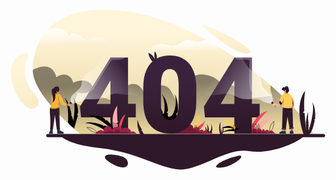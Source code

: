 <a href="https://pugavkomm.github.io" target="_blank">
  <div class="container">
  <div class="row">
    <div class="col-sm-12 col-md-12 mt-5 mb-5">
      <svg width="100%" height="auto" viewBox="0 0 636 324" fill="none" xmlns="http://www.w3.org/2000/svg">
<g id="OBJECTS">
<g id="Group">
<path id="Vector" d="M101.3 255.2C101.3 255.2 111.1 272.6 181.8 280.5C252.5 288.4 288.2 314.9 333.1 322.8C378 330.7 433.6 278.5 481.8 286.5C530 294.4 588.2 264.2 592.8 255.2H101.3Z" fill="#2F1829"/>
<path id="Vector_2" d="M611.9 251.7H601.4L140.8 251.8C140.8 251.8 136.1 248.1 128.9 241.8C125.8 239.1 122.2 235.9 118.3 232.3C116.9 231 115.4 229.6 113.9 228.2C100.2 215.3 83.6 198.2 70.1 180.1C55.9 161 45.1 140.6 44.8 122.6C44.8 122.2 44.8 121.8 44.8 121.4C45 104 48.4 85.1 56.9 67.7C61.9 57.5 68.5 47.8 77.3 39C100.1 16.2 137.1 0.300011 194.5 0.800011C261.4 1.30001 330.8 26.3 393.5 60.8C406.6 68 419.4 75.7 431.9 83.6C441.1 89.5 450.1 95.5 458.8 101.6C483.1 118.6 505.6 136.4 525.5 153.8C570.6 193.1 602.3 230.4 611.9 251.7Z" fill="url(#paint0_linear)"/>
<path id="Vector_3" opacity="0.45" d="M611.9 251.7H601.4L140.8 251.8C140.8 251.8 136.1 248.1 128.9 241.8C125.8 239.1 122.2 235.9 118.3 232.3C116.9 231 115.4 229.6 113.9 228.2C100.2 215.3 83.6 198.2 70.1 180.1C55.9 161 45.1 140.6 44.8 122.6C50.5 119.6 63.9 113.5 75 116.3C89.5 119.9 92.6 137.2 92.6 137.2C92.6 137.2 103 128.8 113.9 132.8C124.8 136.8 126.5 148.4 126.5 148.4C126.5 148.4 139.4 141.8 150.9 144.6C162.5 147.4 171.8 158.6 159.4 165.9C147.1 173.1 133.3 167.5 132.9 167.4C133.1 167.6 137.9 174.2 129.1 182.2C120.1 190.4 154.6 197.5 154.6 197.5C154.6 197.5 155.9 175.1 179 177.6C202.1 180.1 220.8 192.6 220.8 192.6C220.8 192.6 222 158.3 240.5 152C259 145.7 268.5 165.9 268.5 165.9C268.5 165.9 309.5 139.4 323.4 164.1C337.3 188.8 337.9 193.5 337.9 193.5C337.9 193.5 349.8 128.5 387 131.5C424.2 134.5 431.1 160.3 430.5 162.9C429.9 165.5 441.2 146.2 452.4 156.7C463.6 167.2 470.1 181.8 470.1 181.8L529 174.9C529 174.9 523 163.3 525.4 153.8C570.6 193.1 602.3 230.4 611.9 251.7Z" fill="url(#paint1_linear)"/>
<path id="Vector_4" d="M431.9 83.6H257.8C279.6 83.6 283.9 75.7 296.8 71.4C297.4 71.2 298 71 298.6 70.9C310.7 67.8 320.6 74.7 328.3 74.4C336.4 74.1 345.3 65.5 354.6 62.5C357.7 61.5 361 61.8 364.3 62.6C370.8 64.1 377.6 67.4 384.5 66.1C390.5 65 391 62.5 393.4 60.8C406.6 68 419.5 75.6 431.9 83.6Z" fill="url(#paint2_linear)"/>
<path id="Vector_5" d="M206.5 67.7H56.9C61.8 57.7 68.3 48.1 76.9 39.4C77 39.3 77.2 39.1 77.3 39C80.8 38.3 84.6 37.8 88.7 37.6C112.4 36.6 117.4 54.5 117.4 54.5C117.4 54.5 123.6 46.2 134.8 50.2C146 54.2 142.1 59.1 151 61.8C152.2 62.1 153.4 62.2 154.7 62.1C163.2 61.4 173.9 52.1 183.4 55.5C194.4 59.4 187.3 67.7 206.5 67.7Z" fill="url(#paint3_linear)"/>
<path id="Vector_6" d="M631.8 258.5H75.5C73.6 258.5 72.1 257 72.1 255.1C72.1 253.2 73.6 251.7 75.5 251.7H631.8C633.7 251.7 635.2 253.2 635.2 255.1C635.2 257 633.7 258.5 631.8 258.5Z" fill="#2F1829"/>
<path id="Vector_7" opacity="0.25" d="M364.4 62.5C354.5 65 343.3 75.8 336 77.4C326.9 79.4 316.3 74.8 306 72.2C302.9 71.4 300.5 71 298.6 70.8C310.7 67.7 320.6 74.6 328.3 74.3C336.4 74 345.3 65.4 354.6 62.4C357.8 61.4 361 61.7 364.4 62.5Z" fill="white"/>
<path id="Vector_8" opacity="0.25" d="M154.7 62.1C145.8 66.8 141.6 56.2 133.9 52.7C125 48.7 118.7 61.2 116.1 59C113.5 56.9 112.3 47.6 102.2 42.8C96.5 40.1 85.4 39.5 77 39.5C77.1 39.4 77.3 39.2 77.4 39.1C80.9 38.4 84.7 37.9 88.8 37.7C112.5 36.7 117.5 54.6 117.5 54.6C117.5 54.6 123.7 46.3 134.9 50.3C146.1 54.3 142.2 59.2 151.1 61.9C152.2 62.1 153.5 62.2 154.7 62.1Z" fill="white"/>
<path id="Vector_9" d="M394.9 40.3C394.9 40.3 457.4 96.1 482.1 88.5C507 80.9 351.2 7.20001 394.9 40.3Z" fill="url(#paint4_linear)"/>
<path id="Vector_10" d="M35 97C35 97 13.7 134.4 50.9 173.8C59.5 182.9 60.5 199.9 43.3 200.8C26.1 201.7 -0.599994 159.8 0.300006 126.1C1.30001 92.4 40.8 77.1 35 97Z" fill="url(#paint5_linear)"/>
<path id="Vector_11" d="M461 295.7C461 295.7 425 303.6 415.8 315.9C411.3 321.9 429.2 321 444.5 314.4C460.5 307.5 473.6 294.9 461 295.7Z" fill="#2F1829"/>
<path id="Vector_12" d="M200.2 293.4C200.2 293.4 214.2 293.1 226.5 297.9C238.8 302.7 241.5 317.4 229.2 319.2C217 321 189.1 304.7 190.7 298.1C191.9 293.1 200.2 293.4 200.2 293.4Z" fill="#2F1829"/>
</g>
<path id="Vector_13" d="M136.3 213.7L128.4 241.1C125.3 238.4 121.7 235.2 117.8 231.6L116.1 228.4C116.1 228.4 119.1 193.2 109.2 179.1C118.7 185.7 123.3 212.4 123.3 212.4L121.8 214.4H123.3C123.3 214.4 125.7 218.9 126.6 225.5C132.7 193.9 126.8 178.6 126.6 178.1C126.8 178.4 131.6 184.2 134.4 193.8C137.3 203.6 136.2 209.7 136.2 209.7L133.8 213.6H136.3V213.7Z" fill="black"/>
<g id="Group_2">
<g id="Group_3">
<path id="Vector_14" d="M376.1 240.6C376.1 240.6 378.7 238.3 380.6 235.8C380.9 235.4 381.3 234.9 381.5 234.5L382.7 235.9L382.3 233.7C382.3 233.7 390.4 230.9 393.3 223.1C391.5 231.6 388.1 238 384.1 240.9C382.3 242.2 380.5 242.8 378.6 242.7C372.3 242.5 376.1 240.6 376.1 240.6Z" fill="#F3475C"/>
<g id="Group_4" opacity="0.25">
<path id="Vector_15" opacity="0.25" d="M393.3 223.1C392.6 225.3 391.8 227.5 390.8 229.6C389.8 231.7 388.7 233.7 387.4 235.6C386.1 237.5 384.5 239.3 382.6 240.6C380.7 242 378.3 242.7 376 242.6C375.9 242.6 375.8 242.5 375.8 242.4C375.8 242.3 375.9 242.2 376 242.2C378.3 242.4 380.5 241.7 382.4 240.4C384.3 239.1 385.9 237.4 387.2 235.5C388.6 233.6 389.7 231.6 390.7 229.5C391.7 227.5 392.5 225.3 393.3 223.1Z" fill="white"/>
</g>
<path id="Vector_16" opacity="0.25" d="M376.1 240.6C376.1 240.6 378.7 238.3 380.6 235.8C381.4 238.2 383.1 240 384.1 240.9C382.3 242.2 380.5 242.8 378.6 242.7C372.3 242.5 376.1 240.6 376.1 240.6Z" fill="black"/>
</g>
<path id="Vector_17" d="M313.5 225.2C313.5 225.2 294.9 207.7 297.9 184.4C299.8 195.2 307.7 208.1 307.7 208.1L306.7 211L310.2 210.3C310.2 210.3 314.6 183.7 304.7 170.8C318.1 184.6 317.9 205.1 317.9 205.1L315.4 208.9L317.9 210C317.9 210 315 220 323.7 216.1C332.4 212.3 337.9 179.2 330 170.8C339.4 178.9 337.9 206.8 337.9 207.7C337.9 208.6 333.8 212.4 333.8 212.4L336.9 214.7C336.9 214.7 335 233.6 313.5 225.2Z" fill="black"/>
<path id="Vector_18" d="M398.8 250C398.8 250 392.3 243.9 393.4 235.8C394.1 239.6 396.8 244 396.8 244L396.5 245L397.7 244.8C397.7 244.8 399.2 235.5 395.8 231.1C400.4 235.9 400.4 243 400.4 243L399.5 244.3L400.4 244.7C400.4 244.7 399.4 248.2 402.4 246.8C405.4 245.5 407.3 234 404.6 231.1C407.9 233.9 407.3 243.6 407.3 243.9C407.3 244.2 405.9 245.5 405.9 245.5L407 246.3C406.9 246.4 406.3 253 398.8 250Z" fill="black"/>
<g id="Group_5">
<path id="Vector_19" d="M374 241.1L368.7 241.5C372.5 238.1 371.9 234.8 371.4 233.3C371.2 232.8 371 232.4 371 232.4L373.5 232L372.1 230.1C372.1 230.1 376.6 224.9 378.3 211.1C383.6 220.4 381.5 228.8 378.7 234.3C376.6 238.6 374 241.1 374 241.1Z" fill="#FFCA51"/>
<g id="Group_6" opacity="0.25">
<path id="Vector_20" opacity="0.25" d="M378.3 211.1C378.9 213.7 379.2 216.3 379.3 218.9C379.4 221.5 379.4 224.2 379 226.8C378.6 229.4 378 232 377 234.4C376 236.8 374.5 239.1 372.7 241.1C372.6 241.2 372.5 241.2 372.4 241.1C372.3 241 372.3 240.9 372.4 240.8C374.2 238.9 375.6 236.7 376.7 234.3C377.7 231.9 378.4 229.3 378.8 226.8C379.2 224.2 379.3 221.6 379.2 219C379.1 216.3 378.9 213.7 378.3 211.1Z" fill="white"/>
</g>
<path id="Vector_21" opacity="0.25" d="M374 241.1L368.7 241.5C372.5 238.1 371.9 234.8 371.4 233.3C374.2 235 377 234.8 378.7 234.3C376.6 238.6 374 241.1 374 241.1Z" fill="black"/>
</g>
<path id="Vector_22" d="M408.3 251.1H323L336.7 240C336.7 240 354.9 230.6 362.5 232.6C370.1 234.5 368.9 240.9 368.9 240.9C368.9 240.9 369.4 240.4 370.1 239.8C371.8 238.5 375 236.7 378.2 238.6C382.8 241.4 382.1 245 382.1 245.2C382.2 245.1 385 242.4 387.3 243.2C389.6 244.1 390.5 246.6 390.5 246.6C390.5 246.6 393.5 242.5 396 244C398.5 245.5 400 248.6 400 248.6C400 248.6 404 244.6 408.3 251.1Z" fill="#982245"/>
<path id="Vector_23" opacity="0.25" d="M391.9 251.1H323.1L336.8 240C336.8 240 355 230.6 362.6 232.6C370.2 234.5 369 240.9 369 240.9C369 240.9 369.5 240.4 370.2 239.8C370.4 241.2 370.4 242.6 370.2 244C370.2 244 374.1 242.5 376.6 244.6C379.1 246.7 378.4 248.6 378.4 248.6C378.4 248.6 381.8 246.6 385.7 248.6C386.8 249.3 389.3 250.2 391.9 251.1Z" fill="black"/>
</g>
<g id="Group_7">
<path id="Vector_24" d="M237.3 191.1V97.5H201.8V97.8L159 166.6L140.3 196.7L142.4 218.4H201.8V251H237.3V218.4H253V191H237.3V191.1ZM201.8 191.1H174.2L199.6 147.4L201.8 143.8V191.1Z" fill="url(#paint6_linear)"/>

<path id="Vector_26" d="M487.5 191.1V97.5H452V97.8L390.5 196.7L392.6 218.4H452V251H487.5V218.4H503.1V191H487.5V191.1ZM452 191.1H424.4L449.8 147.4L452 143.8V191.1V191.1Z" fill="url(#paint8_linear)"/>
<path id="Vector_27" opacity="0.25" d="M230.7 97.5C225.9 103.6 209.6 101.4 206 101.8C201.8 102.2 172.9 153.1 169 159.6C166.4 163.8 161.9 165.8 159.1 166.7L201.9 97.9V97.6H230.7V97.5Z" fill="white"/>
<path id="Vector_28" opacity="0.25" d="M487.5 97.5V168.3C478.4 160.7 483.4 104.9 482 103.1C480.5 101.1 461.5 102.4 458 101.3C455.7 100.6 453.8 98.6 452.8 97.4H487.5V97.5Z" fill="white"/>
<path id="Vector_29" opacity="0.25" d="M329.1 232.4C300.5 233.7 303.8 192.4 303.8 192.4C304 202.9 305.4 210.6 308.1 215.6C311 220.9 315.6 223.6 321.8 223.6C327.8 223.6 332.3 221 335.2 215.8C338.1 210.6 339.6 202.5 339.6 191.5V153.5C339.6 142.5 338.2 134.2 335.3 128.8C332.4 123.3 327.8 120.6 321.6 120.6C321.6 120.6 339.3 118.4 346.6 144.7C353.8 171 357.8 231.1 329.1 232.4Z" fill="black"/>

</g>
  <g id="zero">
    <path id="Vector_25" d="M361.2 110.3C351.9 99 338.7 93.3 321.6 93.3C304.6 93.3 291.4 98.9 282.1 110.2C272.8 121.5 268.1 137.4 268.1 158.2V186.3C268.1 206.9 272.8 222.9 282.1 234.2C291.5 245.5 304.7 251.2 321.8 251.2C338.7 251.2 351.9 245.6 361.2 234.3C370.5 223 375.2 207.1 375.2 186.3V158.3C375.2 137.6 370.5 121.6 361.2 110.3ZM303.8 151.3C304 141 305.5 133.4 308.3 128.3C311.1 123.2 315.5 120.7 321.6 120.7C327.9 120.7 332.4 123.4 335.3 128.9C338.2 134.4 339.6 142.6 339.6 153.6V191.6C339.5 202.6 338.1 210.7 335.2 215.9C332.3 221.1 327.8 223.7 321.8 223.7C315.5 223.7 311 221 308.1 215.7C305.4 210.7 303.9 202.9 303.8 192.5C303.8 191.9 303.8 191.2 303.8 190.6V151.3V151.3Z" fill="url(#paint7_linear)"/>
    <path id="Vector_30" d="M291.5 110.1C291.5 110.1 279.6 101.5 278.3 88.1C286.9 90.5 291.5 101 291.5 101C291.5 101 289.3 91.4 291.5 84.9C297.8 94.1 296.1 101.6 291.5 110.1Z" fill="url(#paint9_linear)"/>
  </g>
<g id="Group_8">
<g id="Group_9">
<path id="Vector_31" d="M569.9 241.4V244.7C569.3 244.6 567.9 244.7 566.7 244.9C565.9 245 565.2 245 564.8 245.1L564.5 242.3L565.8 242.1L569.9 241.4Z" fill="url(#paint10_linear)"/>
<g id="handboy">
<path id="Vector_32" d="M529.1 188C529.1 188 529.2 188.3 528.8 188.7C528.5 189 528 189.3 527.1 189.7C521.7 191.8 510.6 186.7 504.5 183.3C498.5 179.9 481.3 182.7 469.7 181.1C458.1 179.5 453.2 173.3 442.8 170.7C432.4 168.1 393.6 179.3 391.4 170.6C389.2 161.9 432.8 77.2 436.6 83.1C440.3 89 453.2 89.4 462.3 94.1C471.4 98.8 479.1 122.1 489.2 124.4C490.6 124.7 491.9 125.2 493.2 125.9C501.2 130.2 507 140.9 507.2 149.7C507.4 159.9 521.4 168.1 526.5 173.6C531.5 179.2 529.1 188 529.1 188Z" fill="url(#paint11_linear)"/>
<path id="Vector_33" opacity="0.25" d="M529.1 188C529.1 188 529.2 188.3 528.8 188.7C530.6 177.5 520.3 172.2 510.8 164.4C501.1 156.3 505.2 150.2 503.2 141.9C502 137 497 130.5 493.2 126C501.2 130.3 507 141 507.2 149.8C507.4 160 521.4 168.2 526.5 173.7C531.5 179.2 529.1 188 529.1 188Z" fill="white"/>
<path id="Vector_34" d="M528.9 186.5L526.3 188.9C525.9 189.2 526.1 189.8 526.5 190L528.7 190.7L533.7 196.2C533.9 196.4 534.3 196.5 534.5 196.2L535.3 195.4C535.5 195.2 535.6 194.8 535.3 194.6L530.3 189.1L529.8 186.9C529.8 186.3 529.2 186.1 528.9 186.5Z" fill="#2F1829"/>
<path id="Vector_35" d="M548.7 190C548 190.9 547.2 192 546.3 193.1C546 193.5 545.6 193.9 545.3 194.3C543.9 196 542.7 197.4 542.3 197.5C541.3 197.7 535.7 194.5 534.9 194.5C534.1 194.5 532.2 195.9 531.7 195.7C531.2 195.6 528.5 193.1 528.6 192.4C528.7 191.8 531.1 189.6 532.3 189.3C532.6 189.2 533.4 189.3 534.3 189.5H534.4C536.7 190 540.1 191.1 540.6 190.8C540.9 190.7 541.4 189.8 542 188.7C542.2 188.3 542.4 187.9 542.6 187.5C542.9 187 543.1 186.5 543.4 186C543.6 185.5 543.8 185.1 544 184.8C544.5 185.6 545.3 186.6 546.2 187.5C547.2 188.8 548.2 189.8 548.7 190Z" fill="url(#paint12_linear)"/>
</g>
<path id="Vector_36" d="M571.4 196.6C571.4 198.4 571.4 200.2 571.3 201.6C570.9 207.3 570.4 211.9 568.5 212C566.6 212.1 566.2 196.7 566.3 195.8C566.3 195.6 566.3 195.2 566.4 194.7C566.5 193 566.5 190 566.5 188.7C566.5 188.4 566.5 188.2 566.5 188.1L566.9 187.9L571.1 185.2C571.1 185.2 571.3 188.8 571.5 193C571.5 193.6 571.5 194.1 571.5 194.7C571.4 195.3 571.4 195.9 571.4 196.6Z" fill="url(#paint13_linear)"/>
<path id="Vector_37" opacity="0.25" d="M571.4 196.6C570.4 197.4 568.8 198.5 567.2 198.6C564.6 198.7 568.4 193.2 569.3 193.1C569.6 193.1 570.4 193 571.3 193C571.3 193.6 571.3 194.1 571.3 194.7C571.4 195.3 571.4 195.9 571.4 196.6Z" fill="black"/>
<path id="Vector_38" d="M571.4 194.7C570.3 195.1 568.9 195.3 567 194.9C566.7 194.8 566.5 194.8 566.3 194.6C564.7 193.7 565.3 191 566.4 188.6C566.5 188.3 566.7 188 566.8 187.8L571 185.1C571 185.1 571.3 189.8 571.4 194.7Z" fill="#2F1829"/>
<path id="Vector_39" d="M562.5 164.2C562.4 164.8 562.2 165.5 561.7 166.2C561.2 167.1 560.4 168 559.7 168.6C559.1 169 558.6 169.3 558.2 169.3C556.9 169.1 555.2 166.9 555.1 166.5C555.1 166.1 556.5 165.9 556.4 164.7C556.2 163.5 555.4 163.3 554.9 163.5C554.3 163.7 553.6 165 553.6 166.2C553.2 166.1 552.5 164.7 551.1 163.8C550.7 163.6 550.3 163.4 549.8 163.3C549.2 163.2 548.5 163.2 547.7 163.5C547.3 159.1 550 157.2 552 158C552 158 551.3 156.5 550.2 156.2C552.7 156.6 553.3 158.7 553.3 158.7C553.3 158.7 554 155.8 557.1 155.4C560.2 155 560.8 159.1 560.8 159.1C560.8 159.1 561.5 157.1 561.2 155.9C561.8 157.5 561.1 160.2 561.1 160.2C561.1 160.2 562.6 160.6 563 162.6C561.7 161.6 561.7 161.7 561.7 161.7C561.7 161.7 562.6 162.3 562.5 164.2Z" fill="#2F172B"/>
<path id="Vector_40" d="M559.7 168.5C559.5 169.2 559.2 169.8 559.1 170.1C558.8 170.7 555.6 173.4 553.3 170.3C551.4 167.7 551.1 164.7 551.1 163.8C552.5 164.6 553.2 166.1 553.6 166.2C553.6 165 554.3 163.8 554.9 163.5C555.5 163.3 556.2 163.5 556.4 164.7C556.6 165.9 555.1 166.1 555.1 166.5C555.1 166.9 556.8 169.1 558.2 169.3C558.6 169.2 559.1 169 559.7 168.5Z" fill="url(#paint14_linear)"/>
<path id="Vector_41" d="M561.3 155.6C561.2 155.4 561.2 155.3 561.1 155.2C561.2 155.3 561.2 155.5 561.3 155.6Z" fill="#2F172B"/>
<path id="Vector_42" d="M572.4 184.6C572.1 185.2 571.7 185.7 571.4 186.2C571.3 186.3 571.2 186.5 571.1 186.6C570.1 187.8 569.2 188.5 569.2 188.5C569.2 188.5 569.2 188.5 569.2 188.6C569.2 188.7 569.2 188.8 569.3 189C569.4 189.4 569.5 190.1 569.6 191C569.6 191.1 569.6 191.3 569.7 191.4C569.8 191.8 569.8 192.2 569.8 192.6C569.8 192.8 569.9 193.1 569.9 193.3C569.9 193.4 569.9 193.6 569.9 193.7C570 194.4 570 195 570 195.7C570 195.8 570 196 570 196.1C570 196.9 569.9 197.6 569.8 198.1C569.8 198.3 569.7 198.4 569.7 198.5C569.6 198.7 569.6 198.8 569.5 198.9C569.4 199 569.2 199.1 569 199.2C567.5 199.9 563.7 199.9 559.8 199.7C556.5 199.5 553.2 199.2 551.5 198.9C551 198.8 550.6 198.7 550.3 198.5C550.1 198.4 549.9 198.2 549.8 198.1C549.7 198 549.6 197.9 549.6 197.8C549.3 197.3 549.2 196.8 549.2 196.1C549.2 196 549.2 195.8 549.2 195.7C549.3 195.1 549.4 194.5 549.5 193.8V193.7C549.5 193.6 549.6 193.4 549.6 193.3C549.8 192.6 550 192 550.1 191.3C550.1 191.2 550.1 191.1 550.2 191V190.9C550.4 190.1 550.5 189.4 550.5 188.9C550.5 188.7 550.5 188.6 550.6 188.5C550.7 187.2 550.6 186.8 550.6 186.8C550.6 186.8 550.3 187.6 549.8 188.5C549.7 188.6 549.6 188.8 549.6 188.9C549.3 189.4 548.9 189.9 548.7 189.9C548.7 189.9 548.6 189.9 548.5 189.9C548.2 189.8 547.8 189.4 547.3 188.9C547.2 188.8 547 188.6 546.9 188.5C546.6 188.2 546.3 187.9 546 187.5C545.7 187.2 545.4 186.8 545.1 186.5C545 186.4 544.9 186.2 544.8 186.1C544.4 185.6 544.1 185.2 543.8 184.8C543.6 184.5 543.5 184.3 543.4 184.1C543.3 184 543.3 183.9 543.3 183.8V183.7C543.4 183.4 543.6 182.6 543.9 181.7C544 181.6 544 181.4 544.1 181.3C544.3 180.7 544.6 180 545 179.3C545.1 179.2 545.1 179 545.2 178.9C545.5 178.3 545.9 177.6 546.2 176.9C546.3 176.8 546.4 176.6 546.4 176.5C546.8 175.8 547.2 175.1 547.6 174.5C547.7 174.4 547.8 174.2 547.9 174.1C548.5 173.3 549 172.6 549.6 172.1C549.8 171.9 549.9 171.8 550.1 171.7C550.2 171.6 550.3 171.6 550.4 171.5C551.2 171 552 170.6 552.8 170.3C555.5 169.3 557.8 169.4 557.8 169.4C559.1 169.4 560.4 169.7 561.7 170.2C562.6 170.6 563.5 171.1 564.4 171.7C564.6 171.8 564.8 172 565 172.1C565.7 172.7 566.4 173.3 567 174.1C567.1 174.2 567.2 174.4 567.4 174.5C567.9 175.1 568.4 175.8 568.8 176.5C568.9 176.6 569 176.8 569.1 176.9C569.5 177.5 569.8 178.2 570.2 178.9C570.3 179 570.3 179.2 570.4 179.3C570.7 179.9 571 180.6 571.3 181.3C571.4 181.4 571.4 181.6 571.5 181.7C571.7 182.3 572 183 572.2 183.7C572.2 183.8 572.3 184 572.3 184.1C572.4 184.3 572.4 184.5 572.4 184.6Z" fill="#FFCA51"/>
<g id="Group_10">
<path id="Vector_43" opacity="0.25" d="M565.2 172.2H549.9C550.1 172 550.2 171.9 550.4 171.8H564.6C564.8 171.9 565 172 565.2 172.2Z" fill="white"/>
<path id="Vector_44" opacity="0.25" d="M567.6 174.6H548C548.1 174.5 548.2 174.3 548.3 174.2H567.3C567.3 174.3 567.4 174.4 567.6 174.6Z" fill="white"/>
<path id="Vector_45" opacity="0.25" d="M569.2 177H546.4C546.5 176.9 546.6 176.7 546.6 176.6H569C569.1 176.7 569.1 176.8 569.2 177Z" fill="white"/>
<path id="Vector_46" opacity="0.25" d="M570.5 179.4H545.2C545.3 179.3 545.3 179.1 545.4 179H570.3C570.4 179.1 570.4 179.2 570.5 179.4Z" fill="white"/>
<path id="Vector_47" opacity="0.25" d="M571.5 181.8H544.2C544.3 181.7 544.3 181.5 544.4 181.4H571.4C571.4 181.5 571.5 181.7 571.5 181.8Z" fill="white"/>
<path id="Vector_48" opacity="0.25" d="M572.3 184.2H543.6C543.5 184.1 543.5 184 543.5 183.9V183.8H572.2C572.2 183.9 572.3 184 572.3 184.2Z" fill="white"/>
<path id="Vector_49" opacity="0.25" d="M571.4 186.2C571.3 186.3 571.2 186.5 571.1 186.6H545.4C545.3 186.5 545.2 186.3 545.1 186.2H571.4Z" fill="white"/>
<path id="Vector_50" opacity="0.25" d="M547.1 188.6H550C549.9 188.7 549.8 188.9 549.8 189H547.5C547.4 188.9 547.3 188.7 547.1 188.6Z" fill="white"/>
<path id="Vector_51" opacity="0.25" d="M569.3 189H550.7C550.7 188.8 550.7 188.7 550.8 188.6H569.3C569.3 188.7 569.3 188.8 569.3 189Z" fill="white"/>
<path id="Vector_52" opacity="0.25" d="M569.7 191.4H550.3C550.3 191.3 550.3 191.2 550.4 191.1V191H569.7C569.7 191.1 569.7 191.3 569.7 191.4Z" fill="white"/>
<path id="Vector_53" opacity="0.25" d="M570 193.8H549.7C549.7 193.7 549.8 193.5 549.8 193.4H570C569.9 193.6 570 193.7 570 193.8Z" fill="white"/>
<path id="Vector_54" opacity="0.25" d="M570.1 195.8C570.1 195.9 570.1 196.1 570.1 196.2H549.3C549.3 196.1 549.3 195.9 549.3 195.8H570.1Z" fill="white"/>
<path id="Vector_55" opacity="0.25" d="M569.9 198.2C569.9 198.4 569.8 198.5 569.8 198.6H550.5C550.3 198.5 550.1 198.3 550 198.2H569.9Z" fill="white"/>
</g>
<path id="Vector_56" d="M570.3 238.7C569.4 239.3 563.3 239.9 563.3 239.9L563.1 238.8L562 232.1L559.3 216.4L556.6 236.1L555.8 241.9C555.8 241.9 548.3 242.3 548.3 240.5C548.3 240.3 548.3 239.5 548.4 238.2C548.6 230.2 549.5 203.9 549.7 198C550 198.6 550.7 199 551.7 199.1C551.8 199.1 551.9 199.1 552 199.1C555.8 199.7 566.5 200.6 569.1 199.4C569.2 200.4 569.3 201.9 569.4 203.8C569.8 211.4 570.1 225.2 570.3 232.9C570.3 236.4 570.3 238.7 570.3 238.7Z" fill="#2F1829"/>
<path id="Vector_57" opacity="0.25" d="M562 232.1L559.3 216.4C559.3 216.4 560 210.1 560.3 209.3C560.6 208.6 562.5 209.1 563.3 208.6C563.7 209.6 561 211 560.8 214.3C560.7 216.6 561.5 226.7 562 232.1Z" fill="black"/>
<path id="Vector_58" opacity="0.25" d="M551.1 201.4C551.1 201.4 550.9 205 553.8 206.7" stroke="white" stroke-width="0.4635" stroke-miterlimit="10" stroke-linecap="round" stroke-linejoin="round"/>
<g id="Group_11" opacity="0.25">
<g id="Group_12" opacity="0.25">
<path id="Vector_59" opacity="0.25" d="M551.8 206.2L551.7 206.9" stroke="white" stroke-width="0.4635" stroke-linecap="round" stroke-linejoin="round"/>
<path id="Vector_60" opacity="0.25" d="M551.7 208.2L550.3 238" stroke="white" stroke-width="0.4635" stroke-linecap="round" stroke-linejoin="round" stroke-dasharray="1.39 1.39"/>
<path id="Vector_61" opacity="0.25" d="M550.2 238.7V239.4" stroke="white" stroke-width="0.4635" stroke-linecap="round" stroke-linejoin="round"/>
</g>
</g>
<path id="Vector_62" opacity="0.25" d="M562 209.6L564.7 237.9" stroke="white" stroke-width="0.4635" stroke-miterlimit="10" stroke-linecap="round" stroke-linejoin="round" stroke-dasharray="1.39 1.39"/>
<path id="Vector_63" opacity="0.25" d="M564.3 201.9C564.3 201.9 564 205.4 564.3 206C564.6 206.7 565.9 207.2 566.2 207.4C566.5 207.5 567.7 206.4 567.8 205.7C567.9 205 567.9 202 567.9 202C567.9 202 565.7 201.6 564.3 201.9Z" stroke="white" stroke-width="0.4635" stroke-miterlimit="10" stroke-linecap="round" stroke-linejoin="round"/>
<path id="Vector_64" opacity="0.25" d="M570.3 238.7C569.4 239.3 563.3 239.9 563.3 239.9L563.1 238.8C564.9 237.8 568.4 235.6 570.2 232.9C570.3 236.4 570.3 238.7 570.3 238.7Z" fill="black"/>
<path id="Vector_65" d="M570.7 241.3L569.9 241.4L564.5 242.2L564.1 242.3C563.3 242.4 562.6 241.9 562.4 241.1V241C562.3 240.2 562.8 239.5 563.6 239.3L570.2 238.3C571 238.2 571.7 238.7 571.9 239.5V239.6C572 240.4 571.5 241.2 570.7 241.3Z" fill="#4C3146"/>
<path id="Vector_66" opacity="0.25" d="M556.7 236L555.9 241.8C555.9 241.8 548.4 242.2 548.4 240.4C548.4 240.2 548.4 239.4 548.5 238.1C550.2 238 554.3 237.5 556.7 236Z" fill="black"/>
<path id="Vector_67" d="M556.5 242.2V242.3C556.4 243.1 555.7 243.7 554.9 243.6L549.2 243.1L548.3 243C547.5 242.9 546.9 242.2 547 241.4V241.3C547.1 240.5 547.8 239.9 548.6 240L555.2 240.6C556 240.7 556.6 241.4 556.5 242.2Z" fill="#4C3146"/>
<path id="Vector_68" opacity="0.25" d="M569.4 203.8C560.2 205 554 200.8 551.9 199.1C555.7 199.7 566.4 200.6 569 199.4C569.2 200.4 569.3 201.9 569.4 203.8Z" fill="black"/>
<path id="Vector_69" opacity="0.25" d="M550.4 191.1C551.1 187.8 550.8 186.9 550.8 186.9C550.8 186.9 549.6 189.9 548.9 190C548.6 190 547.4 188.9 546.2 187.6C547.2 187.3 548.7 186.8 549.5 185.9C550.7 184.5 550.6 178.5 551.1 178.5C551.6 178.5 552.7 189.6 549.6 193.9C549.9 193 550.2 192 550.4 191.1Z" fill="black"/>
<path id="Vector_70" opacity="0.25" d="M572.4 184.6C571 187.2 569.2 188.5 569.2 188.5C569.2 188.5 567.6 179.9 567.1 179.1C566.7 178.4 567.3 177.8 568.2 180.7C568.9 183 570.7 184.7 572.3 184.3C572.4 184.3 572.4 184.4 572.4 184.6Z" fill="black"/>
<path id="Vector_71" opacity="0.25" d="M569.5 199.1C569.4 199.2 569.2 199.3 569 199.4C567.5 200.1 563.7 200.1 559.8 199.9C562.4 199.6 568.7 198.2 569.8 192.7C570.1 195.2 570.3 198.2 569.5 199.1Z" fill="black"/>
<path id="Vector_72" opacity="0.25" d="M562 170.2C561.7 170.6 561.1 170.8 560.1 170.6C558.2 170.2 555.7 171 554.5 170.8C553.8 170.7 553.4 170.5 553.1 170.3C555.8 169.3 558.1 169.4 558.1 169.4C559.4 169.4 560.7 169.7 562 170.2Z" fill="black"/>
<path id="Vector_73" d="M548.7 190C548 190.9 547.2 192 546.3 193.1C544.4 192 542.9 190 542 188.8C542.8 187.4 543.6 185.7 544 184.9C544.5 185.7 545.3 186.7 546.2 187.6C547.2 188.8 548.2 189.8 548.7 190Z" fill="#2F1829"/>
<path id="Vector_74" opacity="0.25" d="M548.7 190C548 190.9 547.2 192 546.3 193.1C546 193.5 545.6 193.9 545.3 194.3C545.4 190.8 544.2 187.7 543.5 186.1C543.7 185.6 543.9 185.2 544.1 184.9C544.6 185.7 545.4 186.7 546.3 187.6C547.2 188.8 548.2 189.8 548.7 190Z" fill="black"/>
<path id="Vector_75" opacity="0.25" d="M542.7 187.6C542.7 188.6 541.7 190.1 541.5 190.5C541.2 191 541.4 193.3 541.1 193C540.8 192.7 540.7 191.6 540.3 191.2C539.9 190.9 535.3 189.7 534.5 189.5C536.8 190 540.2 191.1 540.7 190.8C541 190.7 541.5 189.8 542.1 188.7C542.3 188.5 542.5 188.1 542.7 187.6Z" fill="white"/>
<path id="Vector_76" opacity="0.25" d="M561.7 166.2C561.2 167.1 560.4 168 559.7 168.6C559.1 169 558.6 169.3 558.2 169.3C556.9 169.1 555.2 166.9 555.1 166.5C555.1 166.1 556.5 165.9 556.4 164.7C556.2 163.5 555.4 163.3 554.9 163.5C554.3 163.7 553.6 165 553.6 166.2C553.2 166.1 552.5 164.7 551.1 163.8C550.7 163.6 550.3 163.4 549.8 163.3C550.5 163.2 551.4 163.2 551.9 163.4C553.1 163.9 553.2 164.4 553.2 164.4C553.2 164.4 553.4 162.6 555.4 162.2C557.1 161.9 558.4 166.5 561.7 166.2Z" fill="black"/>
<path id="Vector_77" d="M555.9 251.1H542.8C542.8 251.1 542.7 250.7 542.7 250.2C542.7 249.5 542.9 248.6 544 248.2C544.4 248 544.8 247.9 545.2 247.7C546.8 246.9 548.6 245.9 548.9 245.3C548.9 245.3 549 245.3 549.2 245.4C549.5 245.5 550.1 245.8 550.8 246C551.1 246.1 551.4 246.1 551.7 246.1C552.4 246.1 553.9 245.7 554.8 245.6C555.2 245.5 555.5 245.5 555.6 245.7C555.8 246 556 248.7 556.1 250.2C555.8 250.7 555.9 251.1 555.9 251.1Z" fill="#1F3247"/>
<path id="Vector_78" d="M554.9 243.6C554.8 244.2 554.7 244.9 554.5 245.5C553.8 245.6 552.9 245.8 552.2 245.9C551.9 245.9 551.7 246 551.5 246C550.7 246 549.6 245.5 549.1 245.3C549.1 244.6 549.2 243.7 549.2 243L551.5 243.2L554.9 243.6Z" fill="url(#paint15_linear)"/>
<path id="Vector_79" d="M571.6 251.1H563.7C563.7 251.1 563.6 250.7 563.6 250.2C563.6 249.8 563.7 249.4 563.9 248.9C564.5 247.6 564.2 245.6 564.4 245.2C564.4 245.2 564.5 245.2 564.8 245.2C565.9 245.1 569 244.8 569.9 244.8C570 244.8 570 244.8 570.1 244.8C570.6 245 571.2 248.4 571.5 250.2C571.6 250.6 571.6 250.9 571.6 251.1Z" fill="#1F3247"/>
<path id="Vector_80" opacity="0.25" d="M555.8 250.1C555.8 250.7 555.9 251 555.9 251H542.8C542.8 251 542.7 250.6 542.7 250.1H555.8Z" fill="black"/>
<path id="Vector_81" opacity="0.25" d="M571.6 251.1H563.7C563.7 251.1 563.6 250.7 563.6 250.2H571.5C571.6 250.6 571.6 250.9 571.6 251.1Z" fill="black"/>
<path id="Vector_82" d="M550.6 245.9C549.4 246.7 547.1 248.1 546.3 248.1C545.7 248.1 545.3 247.8 545 247.6C546.6 246.8 548.4 245.8 548.7 245.2C548.7 245.2 548.8 245.2 549 245.3C549.4 245.5 550 245.7 550.6 245.9Z" fill="#122230"/>
<path id="Vector_83" opacity="0.25" d="M554.9 243.6C554.8 244.2 554.7 244.9 554.5 245.5C553.8 245.6 552.9 245.8 552.2 245.9L551.4 243.2L554.9 243.6Z" fill="black"/>
<path id="Vector_84" opacity="0.25" d="M569.9 241.4V244.7C569.3 244.6 567.9 244.7 566.7 244.9L565.8 242.1L569.9 241.4Z" fill="black"/>
</g>
</g>
<g id="Group_13">
<g id="Group_14">
<path id="Vector_85" d="M98.3 163.3C98.3 163.3 98.2 164.3 98.1 165.5C97.9 167.1 97.5 169.2 96.8 170.2C96.8 170.2 96.8 170.3 96.7 170.3C95.6 171.7 93.6 171.4 92.6 169.6C93.2 168.8 93.5 167.9 93.1 167.5C92.3 166.7 92.5 164.4 93.7 164.7C94.9 165 95.1 168.2 95.5 168.1C95.8 168.2 97.6 165.3 98.3 163.3Z" fill="url(#paint16_linear)"/>
<path id="Vector_86" d="M98.7 161.9C98.7 162.2 98.6 162.7 98.4 163.3C98.3 163.6 98.1 164 98 164.3C97.2 166.1 95.9 168.1 95.6 168.2C95.2 168.3 95 165 93.8 164.8C92.6 164.5 92.4 166.8 93.2 167.6C93.6 168 93.3 168.9 92.7 169.7C92 170.5 91 171.1 89.9 170.4C87.9 169.2 87.5 161.4 87.5 160.8C87.5 160.8 87.5 160.3 87.6 159.6C87.8 158.6 88.5 157.4 90.2 156.6C93.2 155.3 98.7 155.6 98.7 161.9Z" fill="#2F1829"/>
<path id="Vector_87" d="M114.4 194.3C114.4 194.4 114.4 194.5 114.3 194.5C114.2 194.9 114.1 195.1 114 195.1C113.9 195.1 113.3 195.1 112.4 195C111.2 194.8 109.4 194.6 107.8 194.3C105.8 193.9 104 193.5 103.4 193.2C102.9 192.9 102.1 191.9 101.3 190.7C101.1 190.4 100.9 190.1 100.7 189.7C99.7 188.1 98.9 186.5 98.7 186.1C98.7 186 98.6 186 98.6 186C98.6 186 98.6 186 98.6 186.1C98.6 186.5 98.4 188.1 97.9 189.7C97.8 190 97.7 190.4 97.5 190.7C97.4 191 97.2 191.3 97 191.5C96.5 192.3 96.6 193.3 96.9 194.3C96.9 194.4 97 194.5 97 194.7C97.1 194.9 97.2 195.1 97.3 195.3C97.5 195.7 97.6 196 97.8 196.3C98.3 197.3 98.7 198.2 98.6 198.7C98.6 198.8 98.5 198.8 98.4 198.9C98.3 199 98.3 199 98.2 199.1C97.9 199.3 97.3 199.6 96.6 199.9C92.7 201.5 83.9 203.4 80.1 199.9C80 199.8 80 199.8 79.9 199.7C79.7 199.4 79.6 199.2 79.6 198.9C79.6 198.5 79.8 198.2 80.1 197.7C80.5 197 81.2 196.3 81.7 195.2C81.9 194.9 82 194.6 82.1 194.2C82.3 193.7 82.5 193.1 82.5 192.4C82.6 191.8 82.6 191.1 82.7 190.5C82.7 190.2 82.8 189.8 82.8 189.5C82.9 188.2 82.9 187 82.9 185.9C82.9 185.6 82.9 185.2 82.9 184.9C82.9 183.6 82.8 182.4 82.8 181.3C82.8 181 82.8 180.6 82.8 180.3C82.8 179 82.8 177.8 82.9 176.7C82.9 176.4 83 176 83 175.7C83.3 174.2 83.9 173 85 172.1L85.1 172C85.5 171.7 85.9 171.4 86.2 171.1C86.6 170.8 87 170.6 87.3 170.3C89.7 168.9 90.9 169.1 90.9 169.1C90.9 169.1 91.6 169.1 92.7 169.3C93.8 169.5 95.1 169.8 96.5 170.3C96.7 170.4 96.8 170.4 97 170.5C97.4 170.7 97.7 170.8 98.1 171C98.3 171.1 98.6 171.3 98.8 171.4C99.1 171.6 99.4 171.8 99.6 172C100.3 172.5 100.8 173.1 101.3 173.8C101.6 174.3 102 175 102.3 175.6C102.5 175.9 102.6 176.2 102.8 176.6C103.3 177.8 103.9 179 104.4 180.2C104.5 180.5 104.7 180.9 104.8 181.2C105.3 182.5 105.8 183.8 106.1 184.8C106.2 185.1 106.3 185.5 106.4 185.8C106.8 186.9 107 187.6 107.1 187.9C107.2 188.3 108.1 188.7 109.2 189.1C109.6 189.2 109.9 189.3 110.3 189.4C111.1 189.6 111.8 189.8 112.5 190C113 190.1 113.5 190.3 113.9 190.4C114.3 190.5 114.5 190.6 114.6 190.7C114.6 190.7 114.6 190.8 114.7 190.9C114.7 191.8 114.6 193.3 114.4 194.3Z" fill="#F5B539"/>
<g id="Group_15" opacity="0.25">
<g id="Group_16" opacity="0.25">
<path id="Vector_88" opacity="0.25" d="M98.1 171.4C98.4 171.6 98.7 171.7 99 171.9H85.7C85.9 171.7 86.2 171.5 86.4 171.4H98.1ZM98.1 171.2H86.2C85.8 171.5 85.5 171.7 85.1 172.1L85 172.2H99.7C99.2 171.8 98.7 171.5 98.1 171.2Z" fill="white"/>
</g>
<g id="Group_17" opacity="0.25">
<path id="Vector_89" opacity="0.25" d="M102.1 176.1C102.2 176.3 102.3 176.4 102.4 176.6H83.1C83.1 176.4 83.2 176.2 83.2 176.1H102.1ZM102.3 175.8H83C82.9 176.1 82.9 176.4 82.9 176.8H102.8C102.6 176.5 102.4 176.1 102.3 175.8Z" fill="white"/>
</g>
<g id="Group_18" opacity="0.25">
<path id="Vector_90" opacity="0.25" d="M104.2 180.7C104.3 180.9 104.3 181 104.4 181.2H83.1C83.1 181 83.1 180.9 83.1 180.7H104.2ZM104.3 180.5H82.8C82.8 180.8 82.8 181.1 82.8 181.5H104.7C104.6 181.1 104.4 180.8 104.3 180.5Z" fill="white"/>
</g>
<g id="Group_19" opacity="0.25">
<path id="Vector_91" opacity="0.25" d="M105.9 185.3L106 185.7L106.1 185.9H83.3C83.3 185.7 83.3 185.6 83.3 185.4H105.9V185.3ZM106 185.1H83C83 185.4 83 185.7 83 186.1H106.4C106.3 185.8 106.1 185.4 106 185.1Z" fill="white"/>
</g>
<g id="Group_20" opacity="0.25">
<path id="Vector_92" opacity="0.25" d="M97.6 189.9C97.5 190.1 97.5 190.3 97.4 190.4H83.1C83.1 190.2 83.1 190.1 83.1 189.9H97.6ZM97.9 189.7H82.9C82.9 190 82.9 190.3 82.8 190.7H97.5C97.7 190.4 97.8 190 97.9 189.7Z" fill="white"/>
</g>
<g id="Group_21" opacity="0.25">
<path id="Vector_93" opacity="0.25" d="M110.2 189.9C110.8 190.1 111.4 190.2 111.9 190.4L112.1 190.5H101.5C101.4 190.3 101.3 190.2 101.2 190H110.2V189.9ZM110.2 189.7H100.7C100.9 190 101.1 190.4 101.3 190.7H113.7C113.3 190.6 112.9 190.4 112.3 190.3C111.8 190.1 111 189.9 110.2 189.7Z" fill="white"/>
</g>
<g id="Group_22" opacity="0.25">
<path id="Vector_94" opacity="0.25" d="M96.9 194.6C96.9 194.6 96.9 194.7 97 194.7V194.8C97 194.9 97.1 195 97.1 195.1H82.2C82.3 194.9 82.4 194.8 82.4 194.6H96.9V194.6ZM97 194.3H82.2C82.1 194.7 81.9 195 81.8 195.3H97.4C97.3 195.1 97.2 194.9 97.1 194.7C97.1 194.6 97.1 194.5 97 194.3Z" fill="white"/>
</g>
<g id="Group_23" opacity="0.25">
<path id="Vector_95" opacity="0.25" d="M114.1 194.6C114 194.9 113.9 195 113.9 195C113.9 195 113.9 195 113.8 195C113.6 195 113.1 195 112.4 194.9C111.8 194.8 111.2 194.7 110.5 194.6H114.1V194.6ZM114.4 194.3H107.8C109.4 194.6 111.2 194.9 112.4 195C113.1 195.1 113.6 195.1 113.8 195.1C113.9 195.1 113.9 195.1 114 195.1C114.1 195.1 114.2 194.8 114.3 194.5C114.4 194.5 114.4 194.4 114.4 194.3Z" fill="white"/>
</g>
<g id="Group_24" opacity="0.25">
<path id="Vector_96" opacity="0.25" d="M97.8 199.2C97.5 199.4 97.1 199.5 96.7 199.7H80.4L80.3 199.6L80.1 199.8L80.2 199.6C80.1 199.5 80 199.4 80 199.2H97.8ZM98.5 199H79.7C79.7 199.3 79.8 199.5 80 199.8C80.1 199.9 80.1 199.9 80.2 200H96.7C97.4 199.7 97.9 199.4 98.3 199.2C98.4 199.1 98.4 199 98.5 199Z" fill="white"/>
</g>
</g>
<path id="Vector_97" d="M99.9 242.3C99.8 242.5 99.8 242.7 99.7 242.8C98.6 244.7 95.6 244.9 94.5 244.5C94.4 244.5 94.2 244.4 94.2 244.3C93.5 243.7 93 238.9 89.4 211.7C89.4 211.8 89.4 211.8 89.4 211.9C89.3 215.8 88.5 222.6 87.7 228.9C86.8 235.9 85.8 242.2 85.6 243.2C85.6 243.5 85.4 243.8 85.2 244.1C84.2 245.2 81.7 245.5 80.2 243.7C80.1 243.6 80 243.4 79.9 243.2C80.5 238.2 80.8 222.8 79.8 213.6C79.4 210.2 79.4 207.2 79.5 204.8C79.6 202.3 79.9 200.5 80.1 199.5C83.9 203.3 93.1 201.3 97 199.6C97.6 199.3 98 199.1 98.3 198.9C99.3 203.5 98.9 216.4 99.9 242.3Z" fill="#2F1829"/>
<path id="Vector_98" opacity="0.25" d="M97.1 170.7C90.7 170.9 88.9 180.8 88.9 180.8L87.4 170.4C89.8 169 91 169.2 91 169.2C91 169.2 94.1 169.4 97.1 170.7Z" fill="black"/>
<path id="Vector_99" d="M107.2 251C107.2 251 96.3 251 94.5 251C94.4 250.6 94.4 250.1 94.4 249.5C94.4 249.3 94.4 249.1 94.4 248.8C94.4 247.3 94.4 245.5 94.5 244.6C94.8 244.7 95.2 244.8 95.7 244.7C96.7 244.7 97.9 244.4 98.8 243.8C99.1 243.6 99.4 243.2 99.6 242.9C100.4 244.6 102 245.7 103.5 246.5C104.8 247.2 106.1 247.7 106.6 248.1C107.1 248.5 107.3 249 107.3 249.5C107.5 250.2 107.2 251 107.2 251Z" fill="#1F3247"/>
<path id="Vector_100" d="M85.3 249.5C85.3 250.5 85.2 251 85.2 251H77.9C78 250.5 78.1 250 78.2 249.5C78.8 247 79.7 244.8 80.1 243.9C80.6 244.5 81.2 244.8 81.8 245C82.5 245.2 83.2 245.2 83.9 245C84.4 244.8 84.9 244.6 85.2 244.2C85.4 246.3 85.3 248.2 85.3 249.5Z" fill="#1F3247"/>
<path id="Vector_101" opacity="0.25" d="M98.7 198.7C98.7 198.8 98.5 199 98.3 199.1C96 200.7 84.4 204.1 80.1 199.7C79.5 199.1 79.8 198.5 80.3 197.8C80.9 198.3 82 198.8 84 199.2C87.9 199.8 94.7 198.8 98 196.4C98.4 197.4 98.8 198.2 98.7 198.7Z" fill="black"/>
<g id="girllight">
<path id="Vector_102" d="M121.8 188C121.8 188 119.4 179.3 124.5 173.8C129.6 168.3 143.5 160.1 143.8 149.9C144.1 139.7 151.7 126.9 161.8 124.5C171.9 122.2 179.6 98.8 188.7 94.2C197.8 89.5 210.7 89.1 214.4 83.2C218.1 77.3 261.7 162 259.6 170.7C257.4 179.4 218.6 168.2 208.2 170.8C197.8 173.4 192.9 179.6 181.3 181.2C169.7 182.8 152.5 180 146.5 183.4C140.5 186.8 129.4 191.8 123.9 189.8C121.6 188.8 121.8 188 121.8 188Z" fill="url(#paint17_linear)"/>
<path id="Vector_103" d="M123.9 189.6L121.4 187.1C121 186.7 120.4 186.9 120.3 187.4L119.7 189.6L114.4 194.9C114.2 195.1 114.2 195.5 114.4 195.7L115.2 196.5C115.4 196.7 115.8 196.7 116 196.5L121.3 191.2L123.5 190.6C124.1 190.6 124.3 190 123.9 189.6Z" fill="#2F1829"/>
<path id="Vector_104" d="M121.2 192.6C121.1 193.4 118.2 195.9 117.3 195.7C117.2 195.7 117 195.6 116.9 195.5C116.3 195.2 115.6 194.6 114.4 194.5C114.6 193.5 114.7 191.7 114.6 191.1C114.8 191 115 190.9 115.2 190.8C116.2 190.4 117.5 189.8 118 189.9C118.9 190.2 121.4 191.8 121.2 192.6Z" fill="url(#paint18_linear)"/>
<path id="Vector_105" opacity="0.25" d="M114.4 194.6C114.3 195 114.2 195.2 114.1 195.2C114 195.2 113.4 195.2 112.5 195.1C113.1 192.8 112.7 191.1 112.5 190.3C113.6 190.6 114.4 190.8 114.5 191C114.5 191 114.5 191.1 114.6 191.2C114.7 191.8 114.6 193.6 114.4 194.6Z" fill="black"/>
</g>
<path id="Vector_106" opacity="0.25" d="M97.2 194.7C95.7 193.3 96.4 192.1 97.2 189.3C98 186.4 96.4 185.2 96.1 182C95.8 178.8 96.2 177 98.1 174.9C95.7 181.1 98.7 186 98.7 186C98.7 186 98.6 189.4 97.1 191.6C96.5 192.4 96.7 193.6 97.2 194.7Z" fill="black"/>
<path id="Vector_107" opacity="0.25" d="M97.9 164.4C97.1 166.2 95.8 168.2 95.5 168.3C95.1 168.4 94.9 165.1 93.7 164.9C92.5 164.6 92.3 166.9 93.1 167.7C93.5 168.1 93.2 169 92.6 169.8C91.9 170.6 90.9 171.2 89.8 170.5C87.8 169.3 87.4 161.5 87.4 160.9C87.4 160.9 87.4 160.4 87.5 159.7C88.5 159.6 90.8 159.8 91.3 161.8C91.8 163.8 91.8 164.7 91.8 165.1C91.9 164.5 92.4 162.8 94.3 163.2C95.4 163.3 96.7 164.1 97.9 164.4Z" fill="black"/>
<g id="hairgirl">
<path id="Vector_108" d="M89.6 161.6C89.6 161.6 88.8 159.9 86.1 160.4C83.5 160.9 82.3 164.3 83.5 169.8C83.5 164.9 84.2 163.8 84.2 163.8C84.2 163.8 83.1 166.8 84.5 173.5C85.9 180.2 86.8 186.7 83.2 189.5C90.3 185.5 90.8 180.7 90.3 174.9C90 169.1 91.3 164 89.6 161.6Z" fill="#2F1829"/>
</g>
<path id="Vector_109" opacity="0.25" d="M93.9 167.5C93.8 167.9 95.2 169.8 96.7 170.2C96.7 170.2 96.7 170.3 96.6 170.3C96.6 170.4 96.5 170.4 96.5 170.5C95.1 170 93.7 169.6 92.7 169.5C93.2 168.8 93.4 168 93 167.6C92.2 166.8 92.4 164.5 93.6 164.8C94.8 165.1 95 168.3 95.4 168.2C95.7 168.1 97.5 165.3 98.2 163.3C98.2 163.3 98.1 164.3 98 165.5C97.6 166.2 96.7 167.7 96 168.3C95.1 169.1 94.7 168.1 94.5 167.5C94.4 167 94 167 93.9 167.5Z" fill="black"/>
<path id="Vector_110" opacity="0.25" d="M81.5 204.9C81.5 204.9 81.3 208.6 81.8 209.6C82.3 210.6 83.7 211.3 83.7 211.3C83.7 211.3 85.5 210.5 86 209.4C86.5 207.2 86.4 204.5 86.4 204.5C86.4 204.5 82.8 203.7 81.5 204.9Z" stroke="white" stroke-width="0.4635" stroke-miterlimit="10"/>
<path id="Vector_111" opacity="0.25" d="M97.2 201.9C97.2 201.9 97.4 205 94.7 206.5" stroke="white" stroke-width="0.4635" stroke-miterlimit="10" stroke-linecap="round" stroke-linejoin="round"/>
<path id="Vector_112" opacity="0.25" d="M96.5 204.6L98.7 241.6" stroke="white" stroke-width="0.4635" stroke-miterlimit="10" stroke-linecap="round" stroke-linejoin="round"/>
<path id="Vector_113" opacity="0.25" d="M89.3 212C89.2 215.9 88.4 222.7 87.6 229.1C87.5 221.7 86.4 212.6 86.8 211.1C87.9 212.1 89.3 212 89.3 212Z" fill="black"/>
<path id="Vector_114" opacity="0.25" d="M87.4 213L84.3 243.2" stroke="white" stroke-width="0.4635" stroke-miterlimit="10" stroke-linecap="round" stroke-linejoin="round"/>
<path id="Vector_115" opacity="0.25" d="M96.9 199.9C95.1 201.7 89.5 206.1 79.4 205.1C79.5 202.6 79.8 200.8 80 199.8C83.8 203.6 93.1 201.5 96.9 199.9Z" fill="black"/>
<path id="Vector_116" opacity="0.25" d="M78.3 249.5H85.3C85.3 250.5 85.2 251 85.2 251H77.9C78 250.5 78.1 250 78.3 249.5Z" fill="black"/>
<path id="Vector_117" opacity="0.25" d="M107.2 251C107.2 251 96.3 251 94.5 251C94.4 250.6 94.4 250.1 94.4 249.5H107.4C107.5 250.2 107.2 251 107.2 251Z" fill="black"/>
<path id="Vector_118" opacity="0.25" d="M103.6 246.4C101.3 247.5 99.7 245.2 98.9 243.7C99.2 243.5 99.5 243.1 99.7 242.8C100.5 244.5 102.1 245.6 103.6 246.4Z" fill="white"/>
<path id="Vector_119" opacity="0.25" d="M83.9 245C83.7 248.4 82.5 248.5 81.9 248.1C81.3 247.8 81.7 245.6 81.9 244.9C82.5 245.2 83.2 245.2 83.9 245Z" fill="black"/>
<path id="Vector_120" opacity="0.25" d="M94.4 248.8C94.4 247.3 94.4 245.5 94.5 244.6C94.8 244.7 95.2 244.8 95.7 244.7C95.9 245.8 96 248.3 94.4 248.8Z" fill="black"/>
<path id="Vector_121" opacity="0.25" d="M114.4 194.6C114.6 193.6 114.7 191.8 114.6 191.2C114.8 191.1 115 191 115.2 190.9C115.8 191.8 116.9 193.5 117 195.5C116.3 195.2 115.7 194.6 114.4 194.6Z" fill="black"/>
<path id="Vector_122" opacity="0.25" d="M109.1 189.4C107.1 189.6 105.7 191.7 105.6 191.3C105.4 190.8 106.5 189.8 106.4 189.1C106.3 188.4 103.2 180.5 101.5 176.6C100.5 174.2 99.5 172.6 98.9 171.6C99.2 171.8 99.5 172 99.7 172.2C100.4 172.7 100.9 173.3 101.4 174C101.7 174.5 102.1 175.2 102.4 175.8C102.6 176.1 102.7 176.4 102.9 176.8C103.4 178 104 179.2 104.5 180.4C104.6 180.7 104.8 181.1 104.9 181.4C105.4 182.7 105.9 184 106.2 185C106.3 185.3 106.4 185.7 106.5 186C106.9 187.1 107.1 187.8 107.2 188.1C107.2 188.6 108 189 109.1 189.4Z" fill="white"/>
</g>
</g>
<path id="Vector_123" d="M592.4 253C591.7 252.5 570.9 196.3 594.9 164.3C591.6 186.9 593.4 205.4 593.4 205.4L590.3 208.5L593.8 209.5C593.8 209.5 596.1 240.9 597.3 244.5C594.7 221 601.1 207.3 601.1 207.3C601.1 207.3 600 224 602.1 230.1L600.4 232.3L602.1 232C602.1 232 600.9 242.1 602.1 245.1C602.1 245.1 615.5 205.1 609.2 187.5C617.5 200.3 615.1 221.8 615.1 221.8L613 222.6L614.3 223.6C614.3 223.6 610.8 246.5 602.9 252.9" fill="#2F1829"/>
<g id="Group_25">
<path id="Vector_124" d="M452.1 246.4C452.1 246.4 433.5 244.7 426.1 249.9C429.6 244.9 443.7 242.6 443.7 242.6L444.7 243.4V242.6C444.7 242.6 447.1 241.4 450.6 240.9C433.7 237.6 425.6 240.8 425.6 240.8C425.6 240.8 428.7 238.2 433.9 236.7C439.1 235.2 442.3 235.8 442.3 235.8L444.4 237.1V235.7L462.4 241" fill="black"/>
<path id="Vector_125" d="M523.5 247.4C523.5 247.4 521.5 234.8 531.8 226.1C531.7 236.3 528.9 245 523.5 247.4Z" stroke="#1F3247" stroke-width="0.9271" stroke-miterlimit="10"/>
<g id="Group_26">
<path id="Vector_126" d="M454.5 239.1L452.5 244C451.1 239.1 448 238.1 446.4 238C445.8 237.9 445.5 238 445.5 238L446.2 235.6L443.9 236C443.9 236 441.3 229.7 429.6 222C440.3 221.4 446.9 227 450.6 232C453.4 235.7 454.5 239.1 454.5 239.1Z" fill="#FFCA51"/>
<g id="Group_27" opacity="0.25">
<path id="Vector_127" opacity="0.25" d="M429.6 222C432.1 222.6 434.6 223.5 437 224.6C439.4 225.7 441.7 226.9 443.9 228.3C446.1 229.8 448.1 231.5 449.9 233.5C451.6 235.5 453 237.8 454 240.3C454 240.4 454 240.6 453.9 240.6C453.8 240.6 453.6 240.6 453.6 240.5C452.7 238.1 451.4 235.8 449.7 233.8C448 231.8 446 230.1 443.9 228.6C441.7 227.1 439.4 225.9 437 224.8C434.6 223.6 432.1 222.6 429.6 222Z" fill="white"/>
</g>
<path id="Vector_128" opacity="0.25" d="M454.5 239.1L452.5 244C451.1 239.1 448 238.1 446.4 238C449.2 236.3 450.2 233.6 450.6 231.9C453.4 235.7 454.5 239.1 454.5 239.1Z" fill="black"/>
</g>
<g id="Group_28">
<path id="Vector_129" d="M531.8 215.8C512.6 231.6 507.7 239.4 507.7 239.4L504.3 237.9C504.3 237.9 504.3 238 504.3 238.2C504.3 239.1 504.4 241.5 504.3 242.4C504.2 243.1 497.4 246.8 493.5 248.8C491.9 249.6 490.9 250.2 490.9 250.2L487.7 247L488 246.4L489.7 243.2C489.7 243.2 494.1 236.9 501.6 230.3C508.9 223.7 519.4 216.9 531.8 215.8Z" fill="#FFADAE"/>
<g id="Group_29" opacity="0.25">
<path id="Vector_130" opacity="0.25" d="M489.6 248.9C492.2 245.1 495.1 241.5 498.1 238.1C501.1 234.7 504.4 231.4 507.8 228.4C511.3 225.4 515 222.7 519 220.4C523 218.2 527.3 216.5 531.8 215.7C527.3 216.5 523 218.2 519 220.5C515 222.8 511.4 225.5 507.9 228.5C504.5 231.5 501.3 234.8 498.3 238.2C495.3 241.6 492.5 245.2 489.9 249C489.8 249.1 489.7 249.1 489.6 249.1C489.5 249.2 489.5 249 489.6 248.9Z" fill="white"/>
</g>
<path id="Vector_131" opacity="0.25" d="M504.3 242.3C504.2 243 497.4 246.7 493.5 248.7C491.4 247.9 489.4 247 488 246.2L489.7 243C489.7 243 494.1 236.7 501.6 230.1C502 232.4 502.9 235.7 504.4 238.1C504.3 239 504.4 241.5 504.3 242.3Z" fill="black"/>
</g>
<g id="Group_30">
<path id="Vector_132" d="M519.7 205.4C506 216.8 499.7 226.4 497.1 231.2C495.9 233.4 495.5 234.7 495.5 234.7L492.5 233.6L493.7 236.3L489.3 245.1L487.4 249V233.6C488 232.5 488.8 231 489.8 229.3C491.7 226.1 494.4 222.2 497.9 218.4C499.5 216.7 501.2 215 503 213.4C507.8 209.6 513.3 206.5 519.7 205.4Z" fill="#F3475C"/>
<g id="Group_31" opacity="0.25">
<path id="Vector_133" opacity="0.25" d="M487.3 239.8C488.7 236 490.6 232.4 492.7 228.9C494.8 225.4 497.3 222.2 500 219.2C502.7 216.2 505.8 213.5 509.1 211.1L511.6 209.4L514.3 207.9C514.7 207.7 515.2 207.4 515.6 207.2L517 206.6L519.8 205.4L517 206.6L515.6 207.2C515.2 207.4 514.7 207.7 514.3 207.9L511.7 209.4L509.2 211.1C505.9 213.5 502.9 216.2 500.2 219.2C497.5 222.2 495.1 225.5 493.1 229C491 232.5 489.2 236.1 487.9 239.9C487.9 240 487.7 240.1 487.6 240C487.3 240.1 487.3 239.9 487.3 239.8Z" fill="white"/>
</g>
<path id="Vector_134" opacity="0.25" d="M495.6 234.8L492.6 233.7L493.8 236.4L489.4 245.2L487.5 245.5V233.7C488.1 232.6 488.9 231.1 489.9 229.4C491.3 230.5 493.7 231.8 497.1 231.3C496 233.5 495.6 234.8 495.6 234.8Z" fill="black"/>
</g>
<path id="Vector_135" d="M537.2 251.1H487.5V244.1C487.5 244.1 488.2 242.4 490.2 241.4C490.8 241.1 491.6 240.8 492.4 240.7C496.1 240.2 497.4 243.3 497.4 243.3C497.4 243.3 498.3 240.6 502 240.3C505.6 240 507.8 245.6 507.9 246C507.9 245.7 507.6 242.6 510.4 242.4C513.3 242.2 513.3 246 513.3 246C513.3 246 515.6 243.5 518.6 243.6C521.6 243.8 522.2 246.7 522.2 246.7C522.2 246.7 523.9 244.2 527.5 245.1C531.2 245.9 531.7 251.1 537.2 251.1Z" fill="#982245"/>
<path id="Vector_136" opacity="0.25" d="M521.7 251.1H487.6V244.1C487.6 244.1 488.3 242.4 490.3 241.4C491.8 241.5 494.4 242 495.5 244C497.1 246.9 497.2 249.6 497.2 249.6C497.2 249.6 500.5 244.8 503.2 245.6C505.9 246.4 507.3 249.6 507.3 249.6C507.3 249.6 510.1 246.6 512.5 247.6C513.6 248.2 517.8 249.7 521.7 251.1Z" fill="black"/>
<path id="Vector_137" d="M423.7 253C423.5 252.9 417.7 237.1 424.4 228.1C423.5 234.5 424 239.7 424 239.7L423.1 240.6L424.1 240.9C424.1 240.9 424.8 249.7 425.1 250.8C424.4 244.2 426.2 240.3 426.2 240.3C426.2 240.3 425.9 245 426.5 246.7L426 247.3L426.5 247.2C426.5 247.2 426.2 250 426.5 250.9C426.5 250.9 430.3 239.7 428.5 234.7C430.8 238.3 430.2 244.3 430.2 244.3L429.6 244.5L430 244.8C430 244.8 429 251.2 426.8 253" fill="#2F1829"/>
</g>
<g id="Group_32">
<path id="Vector_138" d="M197 247.9C197 247.9 167.7 228.2 150.6 230C161 224.9 186.5 233.9 186.5 233.9L187.5 236.2L188.2 234.9C188.2 234.9 193.3 235 199.5 237.5C174.5 216.5 158.1 214.5 158.1 214.5C158.1 214.5 165.6 213.1 175.6 215.3C185.6 217.5 190.4 221.5 190.4 221.5L192.7 225.5L193.9 223.3L218.9 248.5" fill="black"/>
<path id="Vector_139" d="M174.2 250.2C174.2 250.2 161.8 247.6 154.1 238.3C167.3 239.7 173 244.4 174.2 250.2Z" stroke="#1F3247" stroke-width="0.9271" stroke-miterlimit="10"/>
<g id="Group_33">
<path id="Vector_140" d="M215.5 194.6C214.4 219.4 217 228.3 217 228.3L213.6 229.9C213.6 229.9 213.7 230 213.8 230.1C214.5 230.7 216.3 232.3 216.9 232.9C217.4 233.4 215.6 241 214.5 245.2C214.1 246.9 213.8 248.1 213.8 248.1L209.3 248.3L209.1 247.6L207.8 244.2C207.8 244.2 206 236.7 206.1 226.8C206.1 216.9 208.1 204.5 215.5 194.6Z" fill="#FFADAE"/>
<g id="Group_34" opacity="0.25">
<path id="Vector_141" opacity="0.25" d="M212 248.1C210.9 243.6 210.2 239.1 209.6 234.6C209.1 230 208.8 225.5 208.9 220.9C209 216.3 209.4 211.7 210.4 207.3C211.4 202.8 213 198.5 215.5 194.6C213.1 198.5 211.5 202.8 210.5 207.3C209.5 211.8 209.1 216.3 209.1 220.9C209 225.5 209.4 230 209.9 234.6C210.5 239.1 211.3 243.6 212.4 248.1C212.4 248.2 212.4 248.4 212.2 248.4C212.2 248.3 212 248.3 212 248.1Z" fill="white"/>
</g>
<path id="Vector_142" opacity="0.25" d="M216.9 232.8C217.4 233.3 215.6 240.9 214.5 245.1C212.5 246.2 210.5 247 209 247.6L207.7 244.2C207.7 244.2 205.9 236.7 206 226.8C208 228 211 229.5 213.8 230C214.4 230.6 216.3 232.2 216.9 232.8Z" fill="black"/>
</g>
<g id="Group_35">
<path id="Vector_143" d="M233 211.6C226.9 222.3 225.1 230 224.6 233.7C224.4 235.4 224.4 236.3 224.4 236.3H222.2L223.6 237.8L222.9 244.6L222.6 247.6L218.9 237.7C219 236.8 219.2 235.7 219.4 234.3C219.9 231.8 220.7 228.6 222 225.3C222.6 223.8 223.3 222.3 224.1 220.9C226.3 217.2 229.1 213.9 233 211.6Z" fill="#F3475C"/>
<g id="Group_36" opacity="0.25">
<path id="Vector_144" opacity="0.25" d="M220.2 241.7C220.2 238.9 220.5 236.1 221.1 233.3C221.6 230.5 222.4 227.9 223.5 225.3C224.5 222.7 225.9 220.2 227.4 217.9L228.6 216.2L230 214.6C230.2 214.3 230.5 214.1 230.7 213.8L231.5 213.1L233 211.7L231.5 213.2L230.8 213.9C230.6 214.2 230.3 214.4 230.1 214.7L228.8 216.3L227.6 218C226.1 220.3 224.7 222.8 223.8 225.4C222.8 228 222.1 230.7 221.5 233.4C221 236.1 220.7 238.9 220.7 241.7C220.7 241.8 220.6 241.9 220.5 241.9C220.3 241.9 220.2 241.8 220.2 241.7Z" fill="white"/>
</g>
<path id="Vector_145" opacity="0.25" d="M224.4 236.4H222.2L223.6 237.9L222.9 244.7L221.7 245.3L218.9 237.7C219 236.8 219.2 235.7 219.4 234.3C220.5 234.7 222.4 235 224.5 233.8C224.4 235.5 224.4 236.4 224.4 236.4Z" fill="black"/>
</g>
<path id="Vector_146" d="M254 251H241.6L187.6 251.1H171.6C171.6 251.1 172.9 246.8 179.2 244.8C185.5 242.8 187.3 246.9 187.3 246.9C187.3 246.9 187 238.7 194.4 235.9C201.8 233.1 205.1 242.5 205.1 242.5C205.1 242.5 206.6 237.9 214.5 237.5C222.4 237.1 221.6 243.3 221.6 243.3C221.6 243.3 226.1 238.3 234.2 239.4C242.3 240.5 243.1 247 243.1 247C243.1 247 250.2 244.8 254 251Z" fill="#982245"/>
<path id="Vector_147" opacity="0.25" d="M241.6 251L187.6 251.1C190.4 248.6 195 245.4 199.8 245.3C207.7 245.2 209 248.1 209 248.1C209 248.1 213.9 242.9 217.7 243.8C221.6 244.7 221.7 248.8 221.7 248.8C221.7 248.8 234.1 245.9 241.6 251Z" fill="black"/>
<path id="Vector_148" d="M262.9 254.5C262.9 254.5 253.9 238.6 256.6 223.2C259.2 235.3 265.7 243.3 265.7 243.3L263.1 245.4H265.7L271.3 256.1L263.7 254.5V255.2L262.9 254.5Z" fill="#2F1829"/>
</g>
</g>
<defs>
<linearGradient id="paint0_linear" x1="327.54" y1="250.471" x2="330.184" y2="46.9149" gradientUnits="userSpaceOnUse">
<stop stop-color="#E8D197"/>
<stop offset="1" stop-color="#FEF5DA"/>
</linearGradient>
<linearGradient id="paint1_linear" x1="326.925" y1="147.902" x2="330.395" y2="242.079" gradientUnits="userSpaceOnUse">
<stop/>
<stop offset="1" stop-opacity="0"/>
</linearGradient>
<linearGradient id="paint2_linear" x1="344.3" y1="64.1527" x2="344.961" y2="87.284" gradientUnits="userSpaceOnUse">
<stop stop-color="white"/>
<stop offset="1" stop-color="white" stop-opacity="0"/>
</linearGradient>
<linearGradient id="paint3_linear" x1="130.102" y1="26.1247" x2="132.084" y2="77.0139" gradientUnits="userSpaceOnUse">
<stop stop-color="white"/>
<stop offset="1" stop-color="white" stop-opacity="0"/>
</linearGradient>
<linearGradient id="paint4_linear" x1="455.752" y1="229.215" x2="433.942" y2="41.3544" gradientUnits="userSpaceOnUse">
<stop stop-color="#E8D197"/>
<stop offset="1" stop-color="#FEF5DA"/>
</linearGradient>
<linearGradient id="paint5_linear" x1="60.0761" y1="430.474" x2="23.3198" y2="113.867" gradientUnits="userSpaceOnUse">
<stop stop-color="#E8D197"/>
<stop offset="1" stop-color="#FEF5DA"/>
</linearGradient>
<linearGradient id="paint6_linear" x1="197.311" y1="242.736" x2="195.989" y2="148.447" gradientUnits="userSpaceOnUse">
<stop stop-color="#2F1829"/>
<stop offset="1" stop-color="#3B223C"/>
</linearGradient>
<linearGradient id="paint7_linear" x1="322.636" y1="240.979" x2="321.314" y2="146.691" gradientUnits="userSpaceOnUse">
<stop stop-color="#2F1829"/>
<stop offset="1" stop-color="#3B223C"/>
</linearGradient>
<linearGradient id="paint8_linear" x1="447.456" y1="239.229" x2="446.134" y2="144.941" gradientUnits="userSpaceOnUse">
<stop stop-color="#2F1829"/>
<stop offset="1" stop-color="#3B223C"/>
</linearGradient>
<linearGradient id="paint9_linear" x1="281.068" y1="73.4007" x2="292.303" y2="109.089" gradientUnits="userSpaceOnUse">
<stop stop-color="#2F1829"/>
<stop offset="1" stop-color="#3B223C"/>
</linearGradient>
<linearGradient id="paint10_linear" x1="567.282" y1="246.761" x2="567.144" y2="239.051" gradientUnits="userSpaceOnUse">
<stop stop-color="#FECBA6"/>
<stop offset="1" stop-color="#D17878"/>
</linearGradient>
<linearGradient id="paint11_linear" x1="575.336" y1="236.543" x2="417.383" y2="126.175" gradientUnits="userSpaceOnUse">
<stop stop-color="white"/>
<stop offset="1" stop-color="white" stop-opacity="0"/>
</linearGradient>
<linearGradient id="paint12_linear" x1="529.726" y1="200.324" x2="554.29" y2="176.972" gradientUnits="userSpaceOnUse">
<stop stop-color="#FECBA6"/>
<stop offset="1" stop-color="#D17878"/>
</linearGradient>
<linearGradient id="paint13_linear" x1="568.688" y1="209.407" x2="569.018" y2="182.751" gradientUnits="userSpaceOnUse">
<stop stop-color="#FECBA6"/>
<stop offset="1" stop-color="#D17878"/>
</linearGradient>
<linearGradient id="paint14_linear" x1="552.343" y1="166.843" x2="558.043" y2="168.082" gradientUnits="userSpaceOnUse">
<stop stop-color="#FECBA6"/>
<stop offset="1" stop-color="#D17878"/>
</linearGradient>
<linearGradient id="paint15_linear" x1="550.457" y1="250.958" x2="552.881" y2="239.337" gradientUnits="userSpaceOnUse">
<stop stop-color="#FECBA6"/>
<stop offset="1" stop-color="#D17878"/>
</linearGradient>
<linearGradient id="paint16_linear" x1="95.6885" y1="163.838" x2="93.7609" y2="174.468" gradientUnits="userSpaceOnUse">
<stop stop-color="#FECBA6"/>
<stop offset="1" stop-color="#D17878"/>
</linearGradient>
<linearGradient id="paint17_linear" x1="75.5473" y1="236.543" x2="233.501" y2="126.174" gradientUnits="userSpaceOnUse">
<stop stop-color="white"/>
<stop offset="1" stop-color="white" stop-opacity="0"/>
</linearGradient>
:q
:q
:x
<linearGradient id="paint18_linear" x1="124.267" y1="190.961" x2="113.114" y2="194.142" gradientUnits="userSpaceOnUse">
<stop stop-color="#FECBA6"/>
<stop offset="1" stop-color="#D17878"/>
</linearGradient>
</defs>
</svg>
    </div>
  </div>
</div>
</a>
